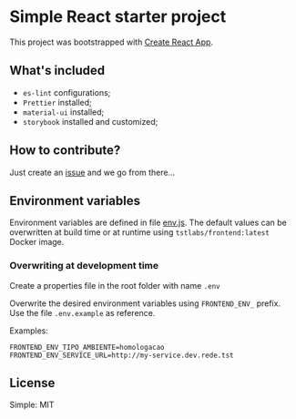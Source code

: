 # Simple React starter project

This project was bootstrapped with [Create React App](https://github.com/facebook/create-react-app).

## What's included

- `es-lint` configurations;
- `Prettier` installed;
- `material-ui` installed;
- `storybook` installed and customized;

## How to contribute?

Just create an [issue](https://github.com/tst-labs/react-starter/issues) and we go from there...

## Environment variables

Environment variables are defined in file [env.js](src/utils/env.js). The default values can be overwritten at build time or at runtime using `tstlabs/frontend:latest` Docker image.

### Overwriting at development time

Create a properties file in the root folder with name `.env`

Overwrite the desired environment variables using `FRONTEND_ENV_` prefix. Use the file `.env.example` as reference.

Examples:

```
FRONTEND_ENV_TIPO_AMBIENTE=homologacao
FRONTEND_ENV_SERVICE_URL=http://my-service.dev.rede.tst
```

## License

Simple: MIT
